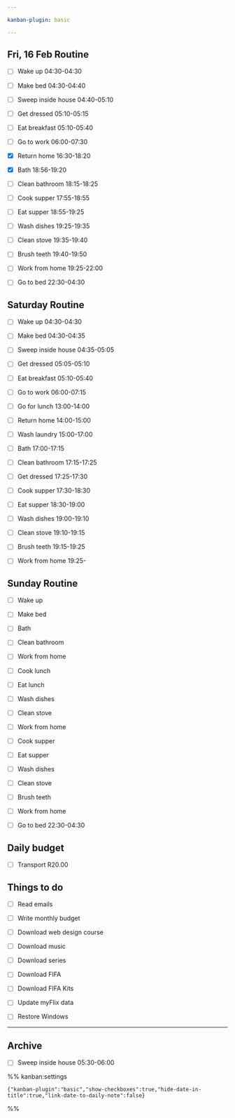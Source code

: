 ```yaml
---

kanban-plugin: basic

---
```


## Fri, 16 Feb Routine

- [ ] Wake up 04:30-04:30
- [ ] Make bed 04:30-04:40
- [ ] Sweep inside house 04:40-05:10
- [ ] Get dressed 05:10-05:15
- [ ] Eat breakfast 05:10-05:40
- [ ] Go to work 06:00-07:30
- [x] Return home 16:30-18:20
- [x] Bath 18:56-19:20
- [ ] Clean bathroom 18:15-18:25
- [ ] Cook supper 17:55-18:55
- [ ] Eat supper 18:55-19:25
- [ ] Wash dishes 19:25-19:35
- [ ] Clean stove 19:35-19:40
- [ ] Brush teeth 19:40-19:50
- [ ] Work from home 19:25-22:00
- [ ] Go to bed 22:30-04:30


## Saturday Routine

- [ ] Wake up 04:30-04:30
- [ ] Make bed 04:30-04:35
- [ ] Sweep inside house 04:35-05:05
- [ ] Get dressed 05:05-05:10
- [ ] Eat breakfast 05:10-05:40
- [ ] Go to work 06:00-07:15
- [ ] Go for lunch 13:00-14:00
- [ ] Return home 14:00-15:00
- [ ] Wash laundry 15:00-17:00
- [ ] Bath 17:00-17:15
- [ ] Clean bathroom 17:15-17:25
- [ ] Get dressed 17:25-17:30
- [ ] Cook supper 17:30-18:30
- [ ] Eat supper 18:30-19:00
- [ ] Wash dishes 19:00-19:10
- [ ] Clean stove 19:10-19:15
- [ ] Brush teeth 19:15-19:25
- [ ] Work from home 19:25-


## Sunday Routine

- [ ] Wake up
- [ ] Make bed
- [ ] Bath
- [ ] Clean bathroom
- [ ] Work from home
- [ ] Cook lunch
- [ ] Eat lunch
- [ ] Wash dishes
- [ ] Clean stove
- [ ] Work from home
- [ ] Cook supper
- [ ] Eat supper
- [ ] Wash dishes
- [ ] Clean stove
- [ ] Brush teeth
- [ ] Work from home
- [ ] Go to bed 22:30-04:30


## Daily budget

- [ ] Transport R20.00


## Things to do

- [ ] Read emails
- [ ] Write monthly budget
- [ ] Download web design course
- [ ] Download music
- [ ] Download series
- [ ] Download FIFA
- [ ] Download FIFA Kits
- [ ] Update myFlix data
- [ ] Restore Windows


***

## Archive

- [ ] Sweep inside house 05:30-06:00

%% kanban:settings
```
{"kanban-plugin":"basic","show-checkboxes":true,"hide-date-in-title":true,"link-date-to-daily-note":false}
```
%%